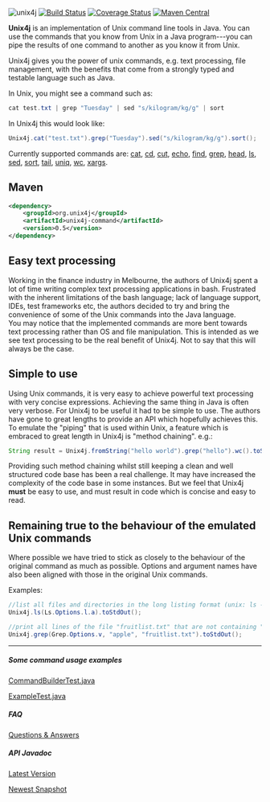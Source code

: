 ![unix4j](https://github.com/tools4j/unix4j/blob/master/unix4j.png)
[![Build Status](https://travis-ci.org/tools4j/unix4j.svg?branch=master)](https://travis-ci.org/tools4j/unix4j)
[![Coverage Status](https://coveralls.io/repos/github/tools4j/unix4j/badge.svg?branch=master)](https://coveralls.io/github/tools4j/unix4j?branch=master)
[![Maven Central](https://img.shields.io/maven-central/v/org.unix4j/unix4j-command.svg)](https://search.maven.org/#search%7Cga%7C1%7Ca%3A%22unix4j-command%22)

<b>Unix4j</b> is an implementation of Unix command line tools in Java. You can use the commands that you know from Unix in a Java program---you can pipe the results of one command to another as you know it from Unix.

Unix4j gives you the power of unix commands, e.g. text processing, file management, with the benefits that come from a strongly typed and testable language such as Java.

In Unix, you might see a command such as:
```java
cat test.txt | grep "Tuesday" | sed "s/kilogram/kg/g" | sort 
```

In Unix4j this would look like:
```java
Unix4j.cat("test.txt").grep("Tuesday").sed("s/kilogram/kg/g").sort();
```

Currently supported commands are: 
[cat](http://www.unix4j.org/javadoc/latest/org/unix4j/unix/Cat.html),
[cd](http://www.unix4j.org/javadoc/latest/org/unix4j/unix/Cd.html),
[cut](http://www.unix4j.org/javadoc/latest/org/unix4j/unix/Cut.html),
[echo](http://www.unix4j.org/javadoc/latest/org/unix4j/unix/Echo.html),
[find](http://www.unix4j.org/javadoc/latest/org/unix4j/unix/Find.html),
[grep](http://www.unix4j.org/javadoc/latest/org/unix4j/unix/Grep.html),
[head](http://www.unix4j.org/javadoc/latest/org/unix4j/unix/Head.html),
[ls](http://www.unix4j.org/javadoc/latest/org/unix4j/unix/Ls.html),
[sed](http://www.unix4j.org/javadoc/latest/org/unix4j/unix/Sed.html),
[sort](http://www.unix4j.org/javadoc/latest/org/unix4j/unix/Sort.html),
[tail](http://www.unix4j.org/javadoc/latest/org/unix4j/unix/Tail.html),
[uniq](http://www.unix4j.org/javadoc/latest/org/unix4j/unix/Uniq.html),
[wc](http://www.unix4j.org/javadoc/latest/org/unix4j/unix/Wc.html),
[xargs](http://www.unix4j.org/javadoc/latest/org/unix4j/unix/Xargs.html).

## Maven ##
```xml
<dependency>
	<groupId>org.unix4j</groupId>
	<artifactId>unix4j-command</artifactId>
	<version>0.5</version>
</dependency>
```

## Easy text processing ##
Working in the finance industry in Melbourne, the authors of Unix4j spent a lot of time writing complex text processing applications in bash.  Frustrated with the inherent limitations of the bash language; lack of language support, IDEs, test frameworks etc, the authors decided to try and bring the convenience of some of the Unix commands into the Java language.
<br />
You may notice that the implemented commands are more bent towards text processing rather than OS and file manipulation.  This is intended as we see text processing to be the real benefit of Unix4j.  Not to say that this will always be the case.

## Simple to use ##
Using Unix commands, it is very easy to achieve powerful text processing with very concise expressions.  Achieving the same thing in Java is often very verbose. For Unix4j to be useful it had to be simple to use.  The authors have gone to great lengths to provide an API which hopefully achieves this.
<br />
To emulate the "piping" that is used within Unix, a feature which is embraced to great length in Unix4j is "method chaining". e.g.:
```java
String result = Unix4j.fromString("hello world").grep("hello").wc().toStringResult();
```
Providing such method chaining whilst still keeping a clean and well structured code base has been a real challenge.  It may have increased the complexity of the code base in some instances.  But we feel that Unix4j <b>must</b> be easy to use, and must result in code which is concise and easy to read.

## Remaining true to the behaviour of the emulated Unix commands ##
Where possible we have tried to stick as closely to the behaviour of the original command as much as possible.  Options and argument names have also been aligned with those in the original Unix commands.

Examples:
```java
//list all files and directories in the long listing format (unix: ls -la)
Unix4j.ls(Ls.Options.l.a).toStdOut();

//print all lines of the file "fruitlist.txt" that are not containing "apple" (unix: grep -v apple fruitlist.txt)
Unix4j.grep(Grep.Options.v, "apple", "fruitlist.txt").toStdOut();
```


---

##### Some command usage examples
[CommandBuilderTest.java](https://github.com/tools4j/unix4j/blob/master/unix4j-core/unix4j-command/src/test/java/org/unix4j/builder/CommandBuilderTest.java)

[ExampleTest.java](https://github.com/tools4j/unix4j/blob/master/unix4j-examples/src/test/java/org/unix4j/example/ExampleTest.java)

##### FAQ
[Questions & Answers](https://github.com/tools4j/unix4j/issues?utf8=%E2%9C%93&q=is%3Aissue+label%3Aquestion)

##### API Javadoc
[Latest Version](http://www.unix4j.org/javadoc/index.html)

[Newest Snapshot](http://www.unix4j.org/javadoc/latest/index.html)
